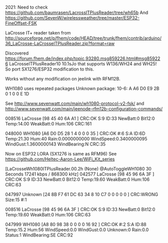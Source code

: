 
2021:
Need to check https://github.com/baumrasen/LacrossITPlusReader/tree/wh65b
And https://github.com/SevenW/wirelessweather/tree/master/ESP32-FineOffset-FSK


LaCrosse IT+ reader
taken from http://sourceforge.net/p/fhem/code/HEAD/tree/trunk/fhem/contrib/arduino/36_LaCrosse-LaCrosseITPlusReader.zip?format=raw

Discovered 
https://forum.fhem.de/index.php/topic,93280.msg859226.html#msg859226
LaCrosseITPlusReader10 10.1sJo that supports W136/WH24 and WH25!
So port SX1276/ESP32 modification to this.

Works without any modification on jeelink with RFM12B.

WH1080 uses repeated packages
Unknown package: 10-6: A A6 D0 E9 2B 0 1 0 0 E 1D 

See http://www.sevenwatt.com/main/wh1080-protocol-v2-fsk/
and
http://www.sevenwatt.com/main/jeenode-rfm12b-configuration-commands/

008516 LaCrosse [98 45 40 6A A1 ] CRC:OK S:9 ID:33 NewBatt:0 Bit12:0 Temp:14.00 WeakBatt:0 Hum:106 CRC:161


048000 WH1080 [A6 D0 D5 28 1 4 0 0 0 35 ] CRC:OK #:6 S:A ID:6D Temp:21.30 Hum:40 Rain:0.0000000000 WindSpeed:0.3400000095 WindGust:1.3600000143 WindBearing:N   CRC:35

Now on ESP32 LORA (SX1276 is same as RFM96) 
See https://github.com/Heltec-Aaron-Lee/WiFi_Kit_series

[LaCrosseWh1080ITPlusReader.00.2h (None) @AutoToggleWH1080 30 Seconds 17241 kbps / 868300 kHz]
042577 LaCrosse [98 45 96 6A 3F ] CRC:OK S:9 ID:33 NewBatt:0 Bit12:0 Temp:19.60 WeakBatt:0 Hum:106 CRC:63


047997 Unknown [24 8B F7 61 DC 63 34 8 10 C7 0 0 0 0 0 ] CRC:WRONG Size:15 #:1

008516 LaCrosse [98 45 96 6A 3F ] CRC:OK S:9 ID:33 NewBatt:0 Bit12:0 Temp:19.60 WeakBatt:0 Hum:106 CRC:63

047999 WH1080 [A8 80 98 38 0 0 0 0 16 92 ] CRC:OK #:2 S:A ID:88 Temp:15.2 Hum:56 WindSpeed:0.0 WindGust:0.0 Unknown:0 Rain:0.0 Status:1 WindBearing:SE  CRC:92




